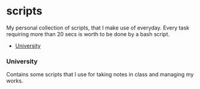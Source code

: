 # scripts
My personal collection of scripts, that I make use of everyday. Every task requiring more than 20 secs is worth to be done by a bash script.

<!-- MarkdownTOC -->

- [University](#university)

<!-- /MarkdownTOC -->

### University
Contains some scripts that I use for taking notes in class and managing my works.
